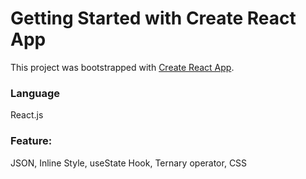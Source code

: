 # Getting Started with Create React App

This project was bootstrapped with [Create React App](https://github.com/facebook/create-react-app).

### Language

React.js 

### Feature: 
JSON, Inline Style, useState Hook, Ternary operator, CSS
